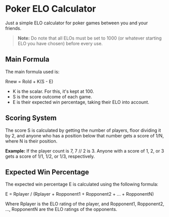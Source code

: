 # Poker ELO Calculator

Just a simple ELO calculator for poker games between you and your friends.

> **Note:** Do note that all ELOs must be set to 1000 (or whatever starting ELO you have chosen) before every use.

## Main Formula

The main formula used is:


Rnew = Rold + K(S - E)

- K is the scalar. For this, it's kept at 100.
- S is the score outcome of each game.
- E is their expected win percentage, taking their ELO into account.

## Scoring System

The score S is calculated by getting the number of players, floor dividing it by 2, and anyone who has a position below that number gets a score of 1/N, where N is their position.

**Example:** If the player count is 7, 7 // 2 is 3. Anyone with a score of 1, 2, or 3 gets a score of 1/1, 1/2, or 1/3, respectively.

## Expected Win Percentage

The expected win percentage E is calculated using the following formula:

E = Rplayer / (Rplayer + Ropponent1 + Ropponent2 + ... + RopponentN)

Where Rplayer is the ELO rating of the player, and Ropponent1, Ropponent2, ..., RopponentN are the ELO ratings of the opponents.

